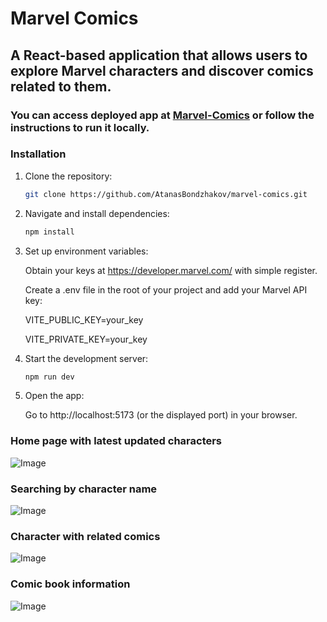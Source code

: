 # Marvel Comics
## A React-based application that allows users to explore Marvel characters and discover comics related to them.

### You can access deployed app at [Marvel-Comics](marvel-comics-application.netlify.app) or follow the instructions to run it locally.


### Installation

1. Clone the repository:

    ```sh
    git clone https://github.com/AtanasBondzhakov/marvel-comics.git
    ```

2. Navigate and install dependencies:

    ```sh
    npm install
    ```

3. Set up environment variables:

    Obtain your keys at https://developer.marvel.com/ with simple register.

    Create a .env file in the root of your project and add your Marvel API key:

    VITE_PUBLIC_KEY=your_key

    VITE_PRIVATE_KEY=your_key

4. Start the development server:

    ```sh
    npm run dev
    ```

5. Open the app:

    Go to http://localhost:5173 (or the displayed port) in your browser.
    

### Home page with latest updated characters
![Image](https://github.com/user-attachments/assets/fc9e6077-d945-4a05-afef-89ee736ff32f)


### Searching by character name
![Image](https://github.com/user-attachments/assets/8b93e0b7-d984-4d51-bf9c-7c36dedda359)


### Character with related comics
![Image](https://github.com/user-attachments/assets/85614401-0e51-499b-9173-18ef79deb3a9)


### Comic book information
![Image](https://github.com/user-attachments/assets/8c6ed776-4206-44a9-b5b2-ee44e34d054e)

